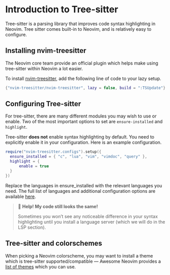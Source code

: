 # Introduction to Tree-sitter

Tree-sitter is a parsing library that improves code syntax highlighting in Neovim.
Tree sitter comes built-in to Neovim, and is relatively easy to configure.

## Installing nvim-treesitter

The Neovim core team provide an official plugin which helps make using tree-sitter
within Neovim a lot easier.

To install [nvim-treesitter](https://github.com/nvim-treesitter/nvim-treesitter), add the following line of code to your lazy setup.

```lua
{"nvim-treesitter/nvim-treesitter", lazy = false, build = ":TSUpdate"}
```

## Configuring Tree-sitter

For tree-sitter, there are many different modules you may wish to use or enable.
Two of the most important options to set are `ensure-installed` and `highlight`.

Tree-sitter **does not** enable syntax highlighting by default. You need to explicitly
enable it in your configuration. Here is an example configuration.

```lua
require("nvim-treesitter.configs").setup({
  ensure_installed = { "c", "lua", "vim", "vimdoc", "query" },
  highlight = {
      enable = true
  }
})
```

Replace the languages in ensure_installed with the relevant languages you need. The full list of languages and additional configuration options are available [here](https://github.com/nvim-treesitter/nvim-treesitter).

> 🚨 **Help! My code still looks the same!**
>
> Sometimes you won’t see any noticeable difference in your syntax highlighting until you install a language server (which we will do in the LSP section).

## Tree-sitter and colorschemes

When picking a Neovim colorscheme, you may want to install a theme which is tree-sitter supported/compatible — Awesome Neovim provides a [list of themes](https://github.com/rockerBOO/awesome-neovim#colorscheme) which you can use.
